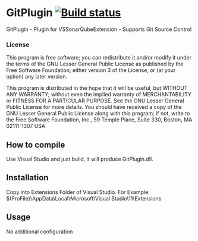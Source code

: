GitPlugin [![Build status](https://ci.appveyor.com/api/projects/status/opjchw7n57qrw4ub?svg=true)](https://ci.appveyor.com/project/jorgecosta/sqgitplugin)
=========

GitPlugin - Plugin for VSSonarQubeExtension - Supports Git Source Control

### License
This program is free software; you can redistribute it and/or modify it under the terms of the GNU Lesser General Public License as published by the Free Software Foundation; either version 3 of the License, or (at your option) any later version.

This program is distributed in the hope that it will be useful, but WITHOUT ANY WARRANTY; without even the implied warranty of MERCHANTABILITY or FITNESS FOR A PARTICULAR PURPOSE. See the GNU Lesser General Public License for more details. You should have received a copy of the GNU Lesser General Public License along with this program; if not, write to the Free Software Foundation, Inc., 59 Temple Place, Suite 330, Boston, MA 02111-1307 USA


## How to compile
Use Visual Studio and just build, it will produce GitPlugin.dll.

## Installation

Copy into Extensions Folder of Visual Studio. For Example:
$(ProFile)\AppData\Local\Microsoft\Visual Studio\11\Extensions

## Usage
No additional configuration


